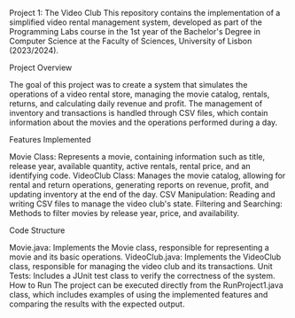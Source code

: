 Project 1: The Video Club
This repository contains the implementation of a simplified video rental management system, developed as part of the Programming Labs course in the 1st year of the Bachelor's Degree in Computer Science at the Faculty of Sciences, University of Lisbon (2023/2024).

Project Overview

The goal of this project was to create a system that simulates the operations of a video rental store, managing the movie catalog, rentals, returns, and calculating daily revenue and profit. The management of inventory and transactions is handled through CSV files, which contain information about the movies and the operations performed during a day.


Features Implemented

Movie Class: Represents a movie, containing information such as title, release year, available quantity, active rentals, rental price, and an identifying code.
VideoClub Class: Manages the movie catalog, allowing for rental and return operations, generating reports on revenue, profit, and updating inventory at the end of the day.
CSV Manipulation: Reading and writing CSV files to manage the video club's state.
Filtering and Searching: Methods to filter movies by release year, price, and availability.


Code Structure

Movie.java: Implements the Movie class, responsible for representing a movie and its basic operations.
VideoClub.java: Implements the VideoClub class, responsible for managing the video club and its transactions.
Unit Tests: Includes a JUnit test class to verify the correctness of the system.
How to Run
The project can be executed directly from the RunProject1.java class, which includes examples of using the implemented features and comparing the results with the expected output.
